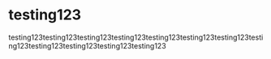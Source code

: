 # testing123
testing123testing123testing123testing123testing123testing123testing123testing123testing123testing123testing123testing123
